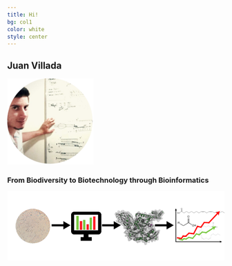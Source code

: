 ```yaml
---
title: Hi!
bg: col1
color: white
style: center
---
```


## **Juan** **Villada**

<img src="img/pic.png" width="200px">

### From **Biodiversity** to **Biotechnology** through **Bioinformatics**

<img src="img/flux.png" width="700px">


 